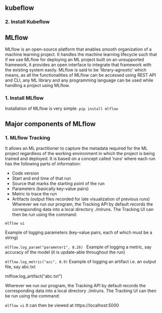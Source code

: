 ## kubeflow
### 2. Install Kubeflow   
## MLflow 
MLflow is an open-source platform that enables smooth organization of a machine learning project. It handles the machine learning lifecycle such that if we use MLflow for deploying an ML project built on an unsupported framework, it provides an open interface to integrate that framework with the existing system easily. 
MLflow is said to be ‘library-agnostic’ which means, as all the functionalities of MLflow can be accessed using REST API and CLI, any ML library and any programming language can be used while handling a project using MLflow.
### 1. Install MLflow  
Installation of MLflow is very simple.
 `pip install mlflow`
## Major components of MLflow
### 1. MLflow Tracking
It allows an ML practitioner to capture the metadata required for the ML project regardless of the working environment in which the
project is being trained and deployed. It is based on a concept called      ‘runs’ where each run has the following parts
of information:
- Code version
- Start and end time of that run
- Source that marks the starting point of the run
- Parameters (basically key-value pairs)
- Metric to trace the run
- Artifacts (output files recorded for late visualization of previous runs)
Wherever we run our program, the Tracking API by default records the corresponding data into a local directory ./mlruns. The Tracking UI can then be run using the command:

`mlflow ui`    

Example of logging parameters (key-value pairs, each of which must be a string)

`mlflow.log_param("parameter1", 8.26) `
Example of logging a metric, say accuracy of the model (it is update-able throughout the run)

`mlflow.log_metric("acc", 0.9)`
Example of logging an artifact i.e. an output file, say abc.txt

mlflow.log_artifact("abc.txt")

Wherever we run our program, the Tracking API by default records the corresponding data into a local directory ./mlruns. The Tracking UI can then be run using the command:

`mlflow ui`
It can then be viewed at https://localhost:5000 

